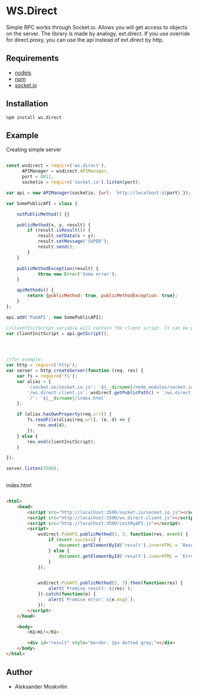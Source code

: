# WS.Direct
Simple RPC works through Socket.io. Allows you will get access to objects on the server.
The library is made by analogy, ext.direct. If you use override for direct.proxy, you can use the api instead of ext.direct by http.

## Requirements
 - [nodejs](http://nodejs.org)
 - [npm](http://npmjs.org)
 - [socket.io](http://http://socket.io)


## Installation
    npm install ws.direct

## Example

Creating simple server
```javascript

const wsdirect = require('ws.direct'),
      APIManager = wsdirect.APIManager,
      port = 8811,
      socketio = require('socket.io').listen(port);

var api = new APIManager(socketio, {url: `http://localhost:${port}`}); //URL need for client to know where to connect 

var SomePublicAPI = class {

    notPublicMethod() {}

    publicMethod(x, y, result) {
        if (result.isResult()) {
            result.setData(x + y);
            result.setMessage('SUPER');
            result.send();
        }
    }

    publicMethodException(result) {
            throw new Error('Some error');
    }

    apiMethods() {
        return {publicMethod: true, publicMethodException: true};
    }
};

api.add('PubAPI', new SomePublicAPI);

//ClientInitScript variable will contain the client script. It can be performed on the browser side in any convenient way.
var clientInitScript = api.getScript();




//for example:
var http = require('http');
var server = http.createServer(function (req, res) {
    var fs = require('fs');
    var alias = {
        '/socket.io/socket.io.js': `${__dirname}/node_modules/socket.io-client/dist/socket.io.js`,
        '/ws.direct.client.js': wsdirect.getPublicPath() + '/ws.direct.client.js',
        '/': `${__dirname}/index.html`
    };

    if (alias.hasOwnProperty(req.url)) {
        fs.readFile(alias[req.url], (e, d) => {
            res.end(d);
        });
    } else {
        res.end(clientInitScript);
    }

});

server.listen(3500);
 
```

index.html
```html

<html>
    <head>
        <script src="http://localhost:3500/socket.io/socket.io.js"></script>
        <script src="http://localhost:3500/ws.direct.client.js"></script>
        <script src="http://localhost:3500/initMyAPI.js"></script>
        <script>
            wsdirect.PubAPI.publicMethod(2, 3, function(res, event) {
                if (event.success) {
                    document.getElementById('result').innerHTML = `Result: ${res}`;
                } else {
                    document.getElementById('result').innerHTML = `Error: ${e.msg}`;
                }
            });


            wsdirect.PubAPI.publicMethod(2, 3).then(function(res) {
                alert(`Promise result: ${res}`);
            }).catch(function(e) {
                alert(`Promise error: ${e.msg}`);
            });
        </script>
    </head>

    <body>
        <h1>Hi!</h1>

        <div id="result" style="border: 1px dotted gray;"></div>
    </body>
</html>

```


## Author
 - Aleksander Moskvitin